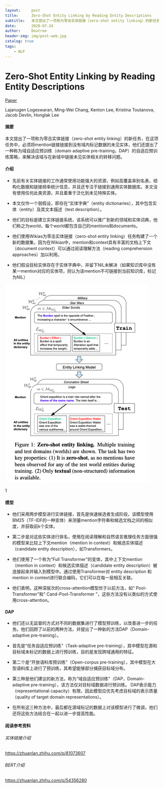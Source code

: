 ```yaml
---
layout:		post
title:		Zero-Shot Entity Linking by Reading Entity Descriptions
subtitle:	本文提出了一项称为零击实体链接（zero-shot entity linking）的新任务，在这项任务中，必须将mention链接链接到没有域内标记数据的未见实体，他们还提出了一种称为域自适应预训练（domain adaptive pre-training，DAP）的自适应预训练策略，来解决该域与在新域中链接未见实体相关的转移问题。
date:       2020-07-24
author:     Doutree
header-img: img/post-web.jpg
catalog: true
tags:
    - NLP
---
```


# Zero-Shot Entity Linking by Reading Entity Descriptions

[Paper](https://arxiv.org/abs/1906.07348)

Lajanugen Logeswaran, Ming-Wei Chang, Kenton Lee, Kristina Toutanova, Jacob Devlin, Honglak Lee

#### 摘要

本文提出了一项称为零击实体链接（zero-shot entity linking）的新任务，在这项任务中，必须将mention链接链接到没有域内标记数据的未见实体，他们还提出了一种称为域自适应预训练（domain adaptive pre-training，DAP）的自适应预训练策略，来解决该域与在新域中链接未见实体相关的转移问题。

#### 介绍

- 先前有关实体链接的工作通常使用功能强大的资源，例如高覆盖率别名表，结构化数据和链接频率统计信息，并且还专注于链接到通用实体数据库。本文没有使用任何此类资源，并且着重于泛化到未见特殊实体。

- 本文仅作一个弱假设，即存在“实体字典”（entity dictionaries），其中包含实体（entity）及其文本描述（test description）。

- 他们的目标是建立实体链接系统，该系统可以推广到新的领域和实体词典，他们称之为world，每个world都包含自己的mentions和documents。


- 他们使用Wikias为零击实体链接（zero-shot entity linking）任务构建了一个新的数据集，因为在Wikias中，mention和context具有丰富的文档上下文（document context）可以通过阅读理解方法（reading comprehension approaches）加以利用。

- 他们假设目标实体存在于实体字典中，并留下NIL未解决（如果知识库中没有某一mention对应的实体项，则认为该mention不可链接到当前知识库，标记为NIL）

![image-20200530154734548](/assets/image-20200530154734548.png)

1

#### 模型

- 他们采用两步模型进行实体链接，首先是快速候选者生成阶段，该模型使用BM25（TF-IDF的一种变体）来测量mention字符串和候选文档之间的相似度，并获取前k个实体。
- 第二步是对这些实体进行排名，使用在阅读理解和自然语言推理任务方面很强的模型来比较上下文mention（mention in context）和候选实体描述（candidate entity description），如Transformers。
- 他们使用了一个称为“Full Transformer”的变体，其中上下文mention（mention in context）和候选实体描述（candidate entity description）被连接起来并输入到模型中。通过使用Transformer对 entity description 和mention in context进行联合编码，它们可以在每一层相互关联。

- 他们表明，这种深层次的cross-attention模型优于以前方法，如“ Pool-Transformer”和“ Cand-Pool-Transformer ”，这些方法没有以类似的方式使用cross-attention。

#### DAP

- 他们还以无监督的方式对不同的数据集进行了模型预训练，以改善进一步的任务。他们回顾了以前的两种方法，并提出了一种新的方法DAP（Domain-adaptive pre-training）。

- 首先是“任务自适应预训练”（Task-adaptive pre-training），其中模型在源和目标域未标记的数据上进行预训练，目的是发现跨域通用的特征。

- 第二个是“开放语料库预训练”（Open-corpus pre-training），其中模型在大型语料库上进行了预训练，其希望能够部分捕获目标域分布。

- 第三种是他们建议的新方法，称为“域自适应预训练”（DAP，Domain-adaptive pre-training），该方法仅对目标域数据进行预训练。 DAP表示能力（representational capacity）有限，因此模型应优先考虑目标域的表示质量（quality of target domain representations）。

- 在所有这三种方法中，最后都在源域标记的数据上对该模型进行了微调，他们还将这些方法结合在一起以进一步提高性能。

#### 阅读参考资料

###### 实体链接介绍

https://zhuanlan.zhihu.com/p/81073607

###### BERT介绍

https://zhuanlan.zhihu.com/p/54356280
